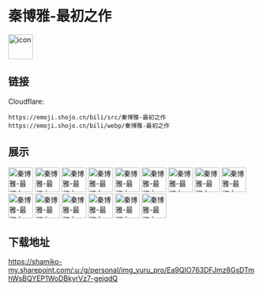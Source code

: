 # 秦博雅-最初之作
<img src="https://emoji.shojo.cn/bili/src/秦博雅-最初之作/icon.png" width="50" height="50" alt="icon">

## 链接
Cloudflare:
```
https://emoji.shojo.cn/bili/src/秦博雅-最初之作
https://emoji.shojo.cn/bili/webp/秦博雅-最初之作
```
## 展示
<img src="https://emoji.shojo.cn/bili/src/秦博雅-最初之作/秦博雅-最初之作-196干杯.png" width="50" height="50" alt="秦博雅-最初之作-196干杯">
<img src="https://emoji.shojo.cn/bili/src/秦博雅-最初之作/秦博雅-最初之作-啵啵.png" width="50" height="50" alt="秦博雅-最初之作-啵啵">
<img src="https://emoji.shojo.cn/bili/src/秦博雅-最初之作/秦博雅-最初之作-雀怪.png" width="50" height="50" alt="秦博雅-最初之作-雀怪">
<img src="https://emoji.shojo.cn/bili/src/秦博雅-最初之作/秦博雅-最初之作-掐指一算.png" width="50" height="50" alt="秦博雅-最初之作-掐指一算">
<img src="https://emoji.shojo.cn/bili/src/秦博雅-最初之作/秦博雅-最初之作-上供.png" width="50" height="50" alt="秦博雅-最初之作-上供">
<img src="https://emoji.shojo.cn/bili/src/秦博雅-最初之作/秦博雅-最初之作-樱桃炸弹.png" width="50" height="50" alt="秦博雅-最初之作-樱桃炸弹">
<img src="https://emoji.shojo.cn/bili/src/秦博雅-最初之作/秦博雅-最初之作-锁喜鹊.png" width="50" height="50" alt="秦博雅-最初之作-锁喜鹊">
<img src="https://emoji.shojo.cn/bili/src/秦博雅-最初之作/秦博雅-最初之作-打个可乐.png" width="50" height="50" alt="秦博雅-最初之作-打个可乐">
<img src="https://emoji.shojo.cn/bili/src/秦博雅-最初之作/秦博雅-最初之作-红心牛牛.png" width="50" height="50" alt="秦博雅-最初之作-红心牛牛">
<img src="https://emoji.shojo.cn/bili/src/秦博雅-最初之作/秦博雅-最初之作-心作痛.png" width="50" height="50" alt="秦博雅-最初之作-心作痛">
<img src="https://emoji.shojo.cn/bili/src/秦博雅-最初之作/秦博雅-最初之作-无为而治.png" width="50" height="50" alt="秦博雅-最初之作-无为而治">
<img src="https://emoji.shojo.cn/bili/src/秦博雅-最初之作/秦博雅-最初之作-真心换真心.png" width="50" height="50" alt="秦博雅-最初之作-真心换真心">
<img src="https://emoji.shojo.cn/bili/src/秦博雅-最初之作/秦博雅-最初之作-开了.png" width="50" height="50" alt="秦博雅-最初之作-开了">
<img src="https://emoji.shojo.cn/bili/src/秦博雅-最初之作/秦博雅-最初之作-纸片人.png" width="50" height="50" alt="秦博雅-最初之作-纸片人">
<img src="https://emoji.shojo.cn/bili/src/秦博雅-最初之作/秦博雅-最初之作-道友留步.png" width="50" height="50" alt="秦博雅-最初之作-道友留步">

## 下载地址

https://shamiko-my.sharepoint.com/:u:/g/personal/img_yuru_pro/Ea9QIO763DFJmz8GsDTmhWsBQYEP1WoDBkyrVz7-gejqdQ